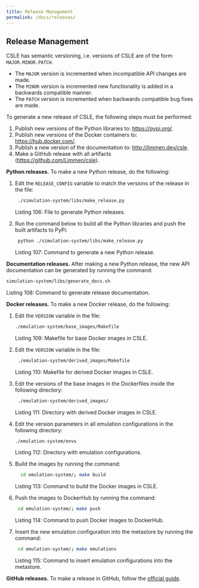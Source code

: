 ```yaml
---
title: Release Management
permalink: /docs/releases/
---
```


## Release Management

CSLE has semantic versioning, i.e. versions of CSLE are of the form `MAJOR.MINOR.PATCH`.

- The `MAJOR` version is incremented when incompatible API changes are made.
- The `MINOR` version is incremented new functionality is added in a backwards compatible manner.
- The `PATCH` version is incremented when backwards compatible bug fixes are made.

To generate a new release of CSLE, the following steps must be performed:

1. Publish new versions of the Python libraries to: <a href="https://pypi.org/">https://pypi.org/</a>.
2. Publish new versions of the Docker containers to: <a href="https://hub.docker.com/">https://hub.docker.com/</a>.
3. Publish a new version of the documentation to: <a href="http://limmen.dev/csle">http://limmen.dev/csle</a>.
4. Make a GitHub release with all artifacts (<a href="https://github.com/Limmen/csle">https://github.com/Limmen/csle</a>).

**Python releases.** To make a new Python release, do the following:

1. Edit the `RELEASE_CONFIG` variable to match the versions of the release in the file:
    ```bash
     ./simulation-system/libs/make_release.py
    ```
   <p class="captionFig">
   Listing 106: File to generate Python releases.
   </p>

2. Run the command below to build all the Python libraries and push the built artifacts to PyPi:
    ```bash
     python ./simulation-system/libs/make_release.py
    ```
   <p class="captionFig">
   Listing 107: Command to generate a new Python release.
   </p>

**Documentation releases.** After making a new Python release, 
the new API documentation can be generated by running the command:

```bash
simulation-system/libs/generate_docs.sh
```

<p class="captionFig">
Listing 108: Command to generate release documentation.
</p>

**Docker releases.** To make a new Docker release, do the following:

1. Edit the `VERSION` variable in the file:
    ```bash
    ./emulation-system/base_images/Makefile
    ```
   <p class="captionFig">
   Listing 109: Makefile for base Docker images in CSLE.
   </p>
2. Edit the `VERSION` variable in the file:
     ```bash 
      ./emulation-system/derived_images/Makefile
     ```
   <p class="captionFig">
   Listing 110: Makefile for derived Docker images in CSLE.
   </p>
3. Edit the versions of the base images in the Dockerfiles inside the following directory:
    ```bash
     ./emulation-system/derived_images/
    ```
   <p class="captionFig">
   Listing 111: Directory with derived Docker images in CSLE.
   </p>
4. Edit the version parameters in all emulation configurations in the following directory:
   ```bash
   ./emulation-system/envs
   ```
   <p class="captionFig">
   Listing 112: Directory with emulation configurations.
   </p>
5. Build the images by running the command:
    ```bash
      cd emulation-system/; make build
    ```
   <p class="captionFig">
   Listing 113: Command to build the Docker images in CSLE.
   </p>
6. Push the images to DockerHub by running the command:
    ```bash
     cd emulation-system/; make push
    ```
   <p class="captionFig">
   Listing 114: Command to push Docker images to DockerHub.
   </p>
7. Insert the new emulation configuration into the metastore by running the command:
    ```bash
     cd emulation-system/; make emulations
    ```
   <p class="captionFig">
   Listing 115: Command to insert emulation configurations into the metastore.
   </p>

**GitHub releases.** To make a release in GitHub, 
follow the <a href="https://docs.github.com/en/repositories/releasing-projects-on-github/managing-releases-in-a-repository">official guide</a>.

